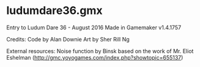 # ludumdare36.gmx
Entry to Ludum Dare 36 - August 2016
Made in Gamemaker v1.4.1757

Credits:
Code by Alan Downie
Art by Sher Rill Ng

External resources:
Noise function by Binsk based on the work of Mr. Eliot Eshelman (http://gmc.yoyogames.com/index.php?showtopic=655137)

